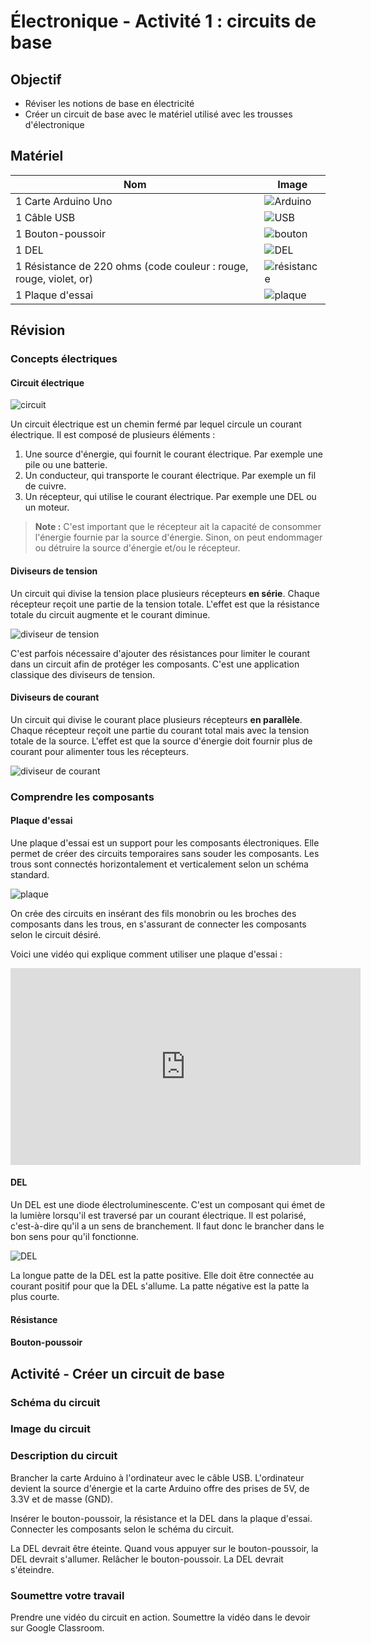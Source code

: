 # Électronique - Activité 1 : circuits de base

## Objectif

* Réviser les notions de base en électricité
* Créer un circuit de base avec le matériel utilisé avec les trousses d'électronique

## Matériel

Nom | Image
--- | ---
1 Carte Arduino Uno | ![Arduino](./images/arduino-uno.jpg)
1 Câble USB | ![USB](./images/usb-a-b.jpg)
1 Bouton-poussoir | ![bouton](./images/push-button.jpg)
1 DEL | ![DEL](./images/led.jpg)
1 Résistance de 220 ohms (code couleur : rouge, rouge, violet, or) | ![résistance](./images/220-ohm-resistor.jpg)
1 Plaque d'essai | ![plaque](./images/breadboard.jpg)

## Révision

### Concepts électriques

#### Circuit électrique

![circuit](./images/circuit.drawio.png)

Un circuit électrique est un chemin fermé par lequel circule un courant électrique. Il est composé de plusieurs éléments :
1. Une source d'énergie, qui fournit le courant électrique. Par exemple une pile ou une batterie.
2. Un conducteur, qui transporte le courant électrique. Par exemple un fil de cuivre.
3. Un récepteur, qui utilise le courant électrique. Par exemple une DEL ou un moteur.

> **Note :** C'est important que le récepteur ait la capacité de consommer l'énergie fournie par la source d'énergie. Sinon, on peut endommager ou détruire la source d'énergie et/ou le récepteur.

#### Diviseurs de tension

Un circuit qui divise la tension place plusieurs récepteurs **en série**. Chaque récepteur reçoit une partie de la tension totale. L'effet est que la résistance totale du circuit augmente et le courant diminue. 

![diviseur de tension](./images/voltage-divider.drawio.png)

C'est parfois nécessaire d'ajouter des résistances pour limiter le courant dans un circuit afin de protéger les composants. C'est une application classique des diviseurs de tension.

#### Diviseurs de courant

Un circuit qui divise le courant place plusieurs récepteurs **en parallèle**. Chaque récepteur reçoit une partie du courant total mais avec la tension totale de la source. L'effet est que la source d'énergie doit fournir plus de courant pour alimenter tous les récepteurs.

![diviseur de courant](./images/current-divider.drawio.png)

### Comprendre les composants

#### Plaque d'essai
Une plaque d'essai est un support pour les composants électroniques. Elle permet de créer des circuits temporaires sans souder les composants. Les trous sont connectés horizontalement et verticalement selon un schéma standard.

![plaque](./images/breadboard_connections.drawio.png)

On crée des circuits en insérant des fils monobrin ou les broches des composants dans les trous, en s'assurant de connecter les composants selon le circuit désiré.

Voici une vidéo qui explique comment utiliser une plaque d'essai :

<iframe width="560" height="315" src="https://www.youtube.com/embed/6WReFkfrUIk?si=HZpOz4fT5xvs9U80" title="YouTube video player" frameborder="0" allow="accelerometer; autoplay; clipboard-write; encrypted-media; gyroscope; picture-in-picture; web-share" allowfullscreen></iframe>

#### DEL

Un DEL est une diode électroluminescente. C'est un composant qui émet de la lumière lorsqu'il est traversé par un courant électrique. Il est polarisé, c'est-à-dire qu'il a un sens de branchement. Il faut donc le brancher dans le bon sens pour qu'il fonctionne.

![DEL](./images/led.jpg)

La longue patte de la DEL est la patte positive. Elle doit être connectée au courant positif pour que la DEL s'allume. La patte négative est la patte la plus courte.

#### Résistance


#### Bouton-poussoir

## Activité - Créer un circuit de base

### Schéma du circuit

### Image du circuit


### Description du circuit
Brancher la carte Arduino à l'ordinateur avec le câble USB. L'ordinateur devient la source d'énergie et la carte Arduino offre des prises de 5V, de 3.3V et de masse (GND). 

Insérer le bouton-poussoir, la résistance et la DEL dans la plaque d'essai. Connecter les composants selon le schéma du circuit.

La DEL devrait être éteinte. Quand vous appuyer sur le bouton-poussoir, la DEL devrait s'allumer. Relâcher le bouton-poussoir. La DEL devrait s'éteindre.

### Soumettre votre travail

Prendre une vidéo du circuit en action. Soumettre la vidéo dans le devoir sur Google Classroom.
